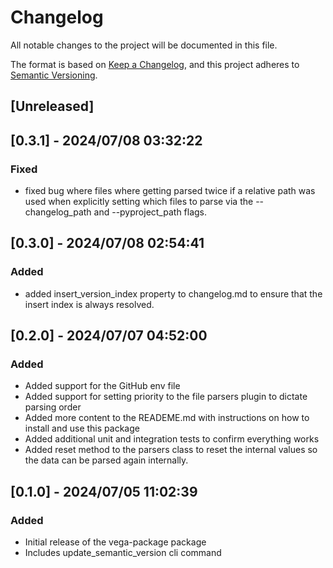 # Changelog

All notable changes to the project will be documented in this file.

The format is based on [Keep a Changelog](https://keepachangelog.com/en/1.1.0/),
and this project adheres to [Semantic Versioning](https://semver.org/spec/v2.0.0.html).

## [Unreleased]


## [0.3.1] - 2024/07/08 03:32:22

### Fixed

- fixed bug where files where getting parsed twice if a relative path was used when explicitly setting which files to 
parse via the --changelog_path and --pyproject_path flags. 


## [0.3.0] - 2024/07/08 02:54:41

### Added

- added insert_version_index property to changelog.md to ensure that the insert index is always resolved.


## [0.2.0] - 2024/07/07 04:52:00

### Added

- Added support for the GitHub env file
- Added support for setting priority to the file parsers plugin to dictate parsing order
- Added more content to the READEME.md with instructions on how to install and use this package
- Added additional unit and integration tests to confirm everything works
- Added reset method to the parsers class to reset the internal values so the data can be parsed again internally. 

## [0.1.0] - 2024/07/05 11:02:39

### Added

- Initial release of the vega-package package
- Includes update_semantic_version cli command

